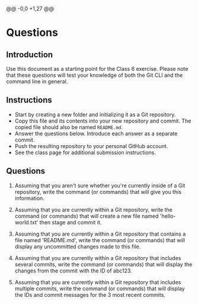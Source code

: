 @@ -0,0 +1,27 @@
 # Questions

 ## Introduction
 Use this document as a starting point for the Class 6 exercise. Please note that these questions will test your knowledge of both the Git CLI and the command line in general.

 ## Instructions
 - Start by creating a new folder and initializing it as a Git repository.
 - Copy this file and its contents into your new repository and commit. The copied file should also be named `README.md`.
 - Answer the questions below. Introduce each answer as a separate commit.
 - Push the resulting repository to your personal GitHub account.
 - See the class page for additional submission instructions.

 ## Questions
 1. Assuming that you aren't sure whether you're currently inside of a Git repository, write the command (or commands) that will give you this information.
 <git status>

 2. Assuming that you are currently within a Git repository, write the command (or commands) that will create a new file named 'hello-world.txt' then stage and commit it.
 <your-answer-here>

 3. Assuming that you are currently within a Git repository that contains a file named 'README.md', write the command (or commands) that will display any uncommitted changes made to this file.
 <your-answer-here>

 4. Assuming that you are currently within a Git repository that includes several commits, write the command (or commands) that will display the changes from the commit with the ID of abc123.
 <your-answer-here>

 5. Assuming that you are currently within a Git repository that includes multiple commits, write the command (or commands) that will display the IDs and commit messages for the 3 most recent commits.
 <your-answer-here>